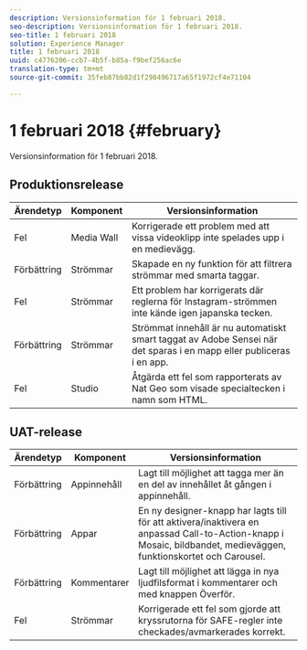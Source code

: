 ```yaml
---
description: Versionsinformation för 1 februari 2018.
seo-description: Versionsinformation för 1 februari 2018.
seo-title: 1 februari 2018
solution: Experience Manager
title: 1 februari 2018
uuid: c4776206-ccb7-4b5f-b85a-f9bef256ac6e
translation-type: tm+mt
source-git-commit: 35feb87bb82d1f298496717a65f1972cf4e71104

---
```



# 1 februari 2018 {#february}

Versionsinformation för 1 februari 2018.

## Produktionsrelease

| **Ärendetyp** | **Komponent** | **Versionsinformation** |
|---|---|---|
| Fel | Media Wall | Korrigerade ett problem med att vissa videoklipp inte spelades upp i en medievägg. |
| Förbättring | Strömmar | Skapade en ny funktion för att filtrera strömmar med smarta taggar. |
| Fel | Strömmar | Ett problem har korrigerats där reglerna för Instagram-strömmen inte kände igen japanska tecken. |
| Förbättring | Strömmar | Strömmat innehåll är nu automatiskt smart taggat av Adobe Sensei när det sparas i en mapp eller publiceras i en app. |
| Fel | Studio | Åtgärda ett fel som rapporterats av Nat Geo som visade specialtecken i namn som HTML. |

## UAT-release

| **Ärendetyp** | **Komponent** | **Versionsinformation** |
|---|---|---|
| Förbättring | Appinnehåll | Lagt till möjlighet att tagga mer än en del av innehållet åt gången i appinnehåll. |
| Förbättring | Appar | En ny designer-knapp har lagts till för att aktivera/inaktivera en anpassad Call-to-Action-knapp i Mosaic, bildbandet, medieväggen, funktionskortet och Carousel. |
| Förbättring | Kommentarer | Lagt till möjlighet att lägga in nya ljudfilsformat i kommentarer och med knappen Överför. |
| Fel | Strömmar | Korrigerade ett fel som gjorde att kryssrutorna för SAFE-regler inte checkades/avmarkerades korrekt. |


